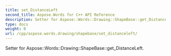 ```yaml
---
title: set_DistanceLeft
second_title: Aspose.Words for C++ API Reference
description: Setter for Aspose::Words::Drawing::ShapeBase::get_DistanceLeft. 
type: docs
weight: 0
url: /cpp/aspose.words.drawing/shapebase/set_distanceleft/
---
```


Setter for Aspose::Words::Drawing::ShapeBase::get_DistanceLeft. 

